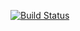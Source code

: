 [![Build Status](https://travis-ci.org/Mimerme/AI-Brobot.svg?branch=master)](https://travis-ci.org/Mimerme/AI-Brobot)
